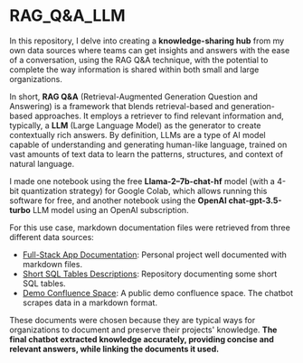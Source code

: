 # RAG_Q&A_LLM

In this repository, I delve into creating a **knowledge-sharing hub** from my own data sources where teams can get insights and answers with the ease of a conversation, using the RAG Q&A technique, with the potential to complete the way information is shared within both small and large organizations.

In short, **RAG Q&A** (Retrieval-Augmented Generation Question and Answering) is a framework that blends retrieval-based and generation-based approaches. It employs a retriever to find relevant information and, typically, a **LLM** (Large Language Model) as the generator to create contextually rich answers. By definition, LLMs are a type of AI model capable of understanding and generating human-like language, trained on vast amounts of text data to learn the patterns, structures, and context of natural language.

I made one notebook using the free **Llama-2–7b-chat-hf** model (with a 4-bit quantization strategy) for Google Colab, which allows running this software for free, and another notebook using the **OpenAI chat-gpt-3.5-turbo** LLM model using an OpenAI subscription.

For this use case, markdown documentation files were retrieved from three different data sources:
- [Full-Stack App Documentation](https://crowd-wire.github.io/ProjectDocumentation/): Personal project well documented with markdown files.
- [Short SQL Tables Descriptions](https://github.com/JannikArndt/sql-auto-doc/tree/master/Examples): Repository documenting some short SQL tables.
- [Demo Confluence Space](https://templates.atlassian.net/wiki/spaces/SWPRJ/overview): A public demo confluence space. The chatbot scrapes data in a markdown format.

These documents were chosen because they are typical ways for organizations to document and preserve their projects' knowledge. **The final chatbot extracted knowledge accurately, providing concise and relevant answers, while linking the documents it used.**
